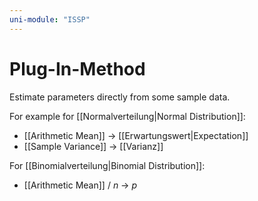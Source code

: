 ```yaml
---
uni-module: "ISSP"
---
```


# Plug-In-Method

Estimate parameters directly from some sample data.

For example for [[Normalverteilung|Normal Distribution]]:

- [[Arithmetic Mean]] → [[Erwartungswert|Expectation]]
- [[Sample Variance]] → [[Varianz]]

For [[Binomialverteilung|Binomial Distribution]]:

- [[Arithmetic Mean]] / $n$ → $p$
